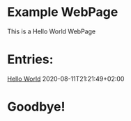 # Example WebPage

This is a Hello World WebPage

# Entries:

[Hello World](./hello-world.html)	 2020-08-11T21:21:49+02:00



# Goodbye!
